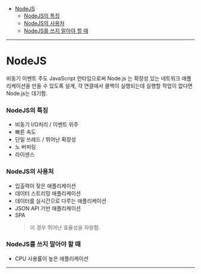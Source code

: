 - [NodeJS](#nodejs)
    - [NodeJS의 특징](#nodejs%ec%9d%98-%ed%8a%b9%ec%a7%95)
    - [NodeJS의 사용처](#nodejs%ec%9d%98-%ec%82%ac%ec%9a%a9%ec%b2%98)
    - [NodeJS를 쓰지 말아야 할 때](#nodejs%eb%a5%bc-%ec%93%b0%ec%a7%80-%eb%a7%90%ec%95%84%ec%95%bc-%ed%95%a0-%eb%95%8c)

---

# NodeJS

비동기 이벤트 주도 JavaScript 런타임으로써 Node.js 는 확장성 있는 네트워크 애플리케이션을 만들 수 있도록 설계, 각 연결에서 콜백이 실행되는데 실행할 작업이 없다면 Node.js는 대기함.

### NodeJS의 특징

- 비동기 I/O처리 / 이벤트 위주
- 빠른 속도
- 단일 쓰레드 / 뛰어난 확장성
- 노 버퍼링
- 라이센스

### NodeJS의 사용처

- 입출력이 잦은 애플리케이션
- 데이터 스트리밍 애플리케이션
- 데이터를 실시간으로 다루는 애플리케이션
- JSON API 기반 애플리케이션
- SPA
  > 이 경우 뛰어난 효율성을 자랑함.

### NodeJS를 쓰지 말아야 할 때

- CPU 사용률이 높은 애플리케이션

---